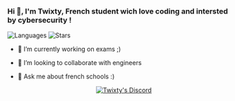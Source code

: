 ###                Hi 👋, I'm Twixty, French student wich love coding and intersted by cybersecurity !

![Languages](https://github-readme-stats.vercel.app/api/top-langs/?username=twixty&layout=compact&title_color=fff&text_color=ffffff&bg_color=000000&hide_border=true)
![Stars](https://github-readme-stats.vercel.app/api?username=twixty&title_color=fff&text_color=ffffff&bg_color=000000&include_all_commits=false&hide_border=true&hide_title=true)

- 🔭 I’m currently working on exams ;)
- 👯 I’m looking to collaborate with engineers
- 💬 Ask me about french schools :)

  <p align="center">
    <a href="https://discord.com/users/853612885556330546">
        <img title="Twixty" alt="Twixty's Discord" src="https://discord.c99.nl/widget/theme-4/853612885556330546.png"/>
    </a>
  </p> 
